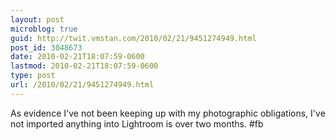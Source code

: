 ```yaml
---
layout: post
microblog: true
guid: http://twit.vmstan.com/2010/02/21/9451274949.html
post_id: 3048673
date: 2010-02-21T18:07:59-0600
lastmod: 2010-02-21T18:07:59-0600
type: post
url: /2010/02/21/9451274949.html
---
```

As evidence I've not been keeping up with my photographic obligations, I've not imported anything into Lightroom is over two months. #fb
